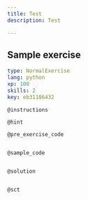 ```yaml
---
title: Test
description: Test

---
```

## Sample exercise

```yaml
type: NormalExercise
lang: python
xp: 100
skills: 2
key: eb31186432
```


`@instructions`

`@hint`

`@pre_exercise_code`
```{python}

```

`@sample_code`
```{python}

```

`@solution`
```{python}

```

`@sct`
```{python}

```
